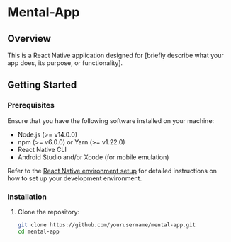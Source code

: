 # Mental-App

## Overview

This is a React Native application designed for [briefly describe what your app does, its purpose, or functionality].

## Getting Started

### Prerequisites

Ensure that you have the following software installed on your machine:

- Node.js (>= v14.0.0)
- npm (>= v6.0.0) or Yarn (>= v1.22.0)
- React Native CLI
- Android Studio and/or Xcode (for mobile emulation)

Refer to the [React Native environment setup](https://reactnative.dev/docs/environment-setup) for detailed instructions on how to set up your development environment.

### Installation

1. Clone the repository:

   ```bash
   git clone https://github.com/yourusername/mental-app.git
   cd mental-app
